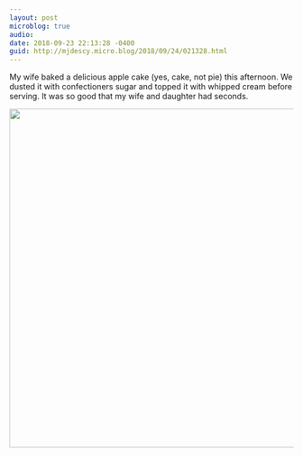 ```yaml
---
layout: post
microblog: true
audio: 
date: 2018-09-23 22:13:28 -0400
guid: http://mjdescy.micro.blog/2018/09/24/021328.html
---
```

My wife baked a delicious apple cake (yes, cake, not pie) this afternoon. We dusted it with confectioners sugar and topped it with whipped cream before serving. It was so good that my wife and daughter had seconds.

<img src="http://micro.mjdescy.me/uploads/2018/c349d24712.jpg" width="600" height="600" />

